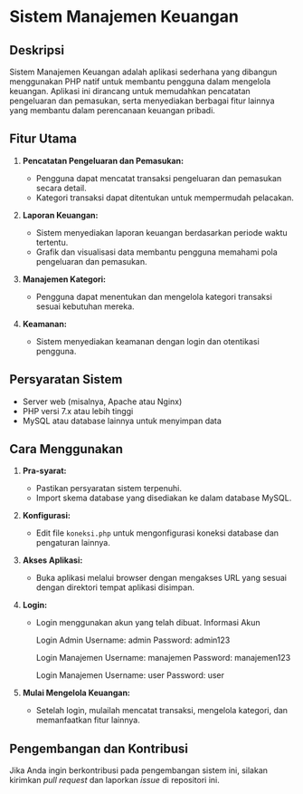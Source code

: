 # Sistem Manajemen Keuangan

## Deskripsi

Sistem Manajemen Keuangan adalah aplikasi sederhana yang dibangun menggunakan PHP natif untuk membantu pengguna dalam mengelola keuangan. Aplikasi ini dirancang untuk memudahkan pencatatan pengeluaran dan pemasukan, serta menyediakan berbagai fitur lainnya yang membantu dalam perencanaan keuangan pribadi.

## Fitur Utama

1. **Pencatatan Pengeluaran dan Pemasukan:**
   - Pengguna dapat mencatat transaksi pengeluaran dan pemasukan secara detail.
   - Kategori transaksi dapat ditentukan untuk mempermudah pelacakan.

2. **Laporan Keuangan:**
   - Sistem menyediakan laporan keuangan berdasarkan periode waktu tertentu.
   - Grafik dan visualisasi data membantu pengguna memahami pola pengeluaran dan pemasukan.

3. **Manajemen Kategori:**
   - Pengguna dapat menentukan dan mengelola kategori transaksi sesuai kebutuhan mereka.

4. **Keamanan:**
   - Sistem menyediakan keamanan dengan login dan otentikasi pengguna.

## Persyaratan Sistem

- Server web (misalnya, Apache atau Nginx)
- PHP versi 7.x atau lebih tinggi
- MySQL atau database lainnya untuk menyimpan data

## Cara Menggunakan

1. **Pra-syarat:**
   - Pastikan persyaratan sistem terpenuhi.
   - Import skema database yang disediakan ke dalam database MySQL.

2. **Konfigurasi:**
   - Edit file `koneksi.php` untuk mengonfigurasi koneksi database dan pengaturan lainnya.

3. **Akses Aplikasi:**
   - Buka aplikasi melalui browser dengan mengakses URL yang sesuai dengan direktori tempat aplikasi disimpan.

4. **Login:**
   - Login menggunakan akun yang telah dibuat.
     Informasi Akun

     Login Admin
     Username: admin
     Password: admin123

     Login Manajemen
     Username: manajemen
     Password: manajemen123
	 
     Login Manajemen
     Username: user
     Password: user

5. **Mulai Mengelola Keuangan:**
   - Setelah login, mulailah mencatat transaksi, mengelola kategori, dan memanfaatkan fitur lainnya.

## Pengembangan dan Kontribusi

Jika Anda ingin berkontribusi pada pengembangan sistem ini, silakan kirimkan *pull request* dan laporkan *issue* di repositori ini.


